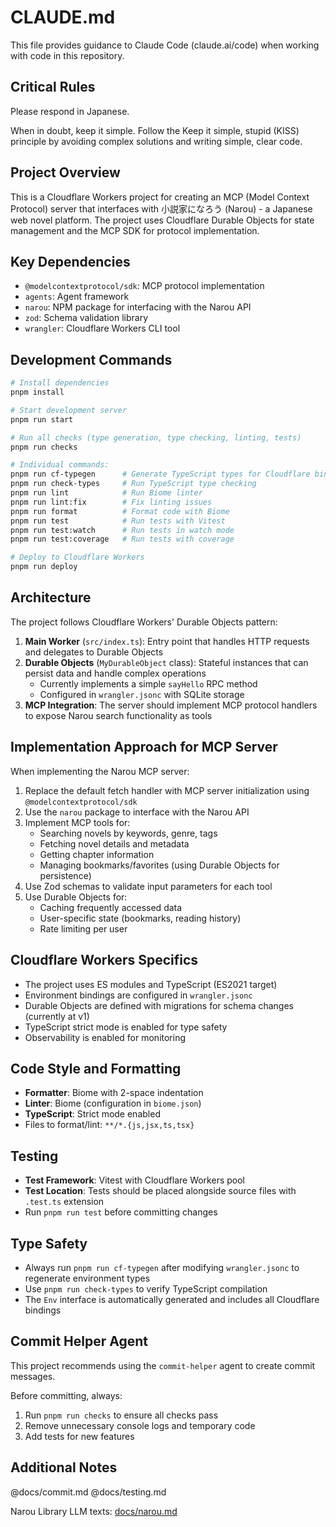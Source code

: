 # CLAUDE.md

This file provides guidance to Claude Code (claude.ai/code) when working with code in this repository.

## Critical Rules

Please respond in Japanese.

When in doubt, keep it simple. Follow the Keep it simple, stupid (KISS) principle by avoiding complex solutions and writing simple, clear code.

## Project Overview

This is a Cloudflare Workers project for creating an MCP (Model Context Protocol) server that interfaces with 小説家になろう (Narou) - a Japanese web novel platform. The project uses Cloudflare Durable Objects for state management and the MCP SDK for protocol implementation.

## Key Dependencies

- `@modelcontextprotocol/sdk`: MCP protocol implementation
- `agents`: Agent framework
- `narou`: NPM package for interfacing with the Narou API
- `zod`: Schema validation library
- `wrangler`: Cloudflare Workers CLI tool

## Development Commands

```bash
# Install dependencies
pnpm install

# Start development server
pnpm run start

# Run all checks (type generation, type checking, linting, tests)
pnpm run checks

# Individual commands:
pnpm run cf-typegen      # Generate TypeScript types for Cloudflare bindings
pnpm run check-types     # Run TypeScript type checking
pnpm run lint            # Run Biome linter
pnpm run lint:fix        # Fix linting issues
pnpm run format          # Format code with Biome
pnpm run test            # Run tests with Vitest
pnpm run test:watch      # Run tests in watch mode
pnpm run test:coverage   # Run tests with coverage

# Deploy to Cloudflare Workers
pnpm run deploy
```

## Architecture

The project follows Cloudflare Workers' Durable Objects pattern:

1. **Main Worker** (`src/index.ts`): Entry point that handles HTTP requests and delegates to Durable Objects
2. **Durable Objects** (`MyDurableObject` class): Stateful instances that can persist data and handle complex operations
   - Currently implements a simple `sayHello` RPC method
   - Configured in `wrangler.jsonc` with SQLite storage
3. **MCP Integration**: The server should implement MCP protocol handlers to expose Narou search functionality as tools

## Implementation Approach for MCP Server

When implementing the Narou MCP server:

1. Replace the default fetch handler with MCP server initialization using `@modelcontextprotocol/sdk`
2. Use the `narou` package to interface with the Narou API
3. Implement MCP tools for:
   - Searching novels by keywords, genre, tags
   - Fetching novel details and metadata
   - Getting chapter information
   - Managing bookmarks/favorites (using Durable Objects for persistence)
4. Use Zod schemas to validate input parameters for each tool
5. Use Durable Objects for:
   - Caching frequently accessed data
   - User-specific state (bookmarks, reading history)
   - Rate limiting per user

## Cloudflare Workers Specifics

- The project uses ES modules and TypeScript (ES2021 target)
- Environment bindings are configured in `wrangler.jsonc`
- Durable Objects are defined with migrations for schema changes (currently at v1)
- TypeScript strict mode is enabled for type safety
- Observability is enabled for monitoring

## Code Style and Formatting

- **Formatter**: Biome with 2-space indentation
- **Linter**: Biome (configuration in `biome.json`)
- **TypeScript**: Strict mode enabled
- Files to format/lint: `**/*.{js,jsx,ts,tsx}`

## Testing

- **Test Framework**: Vitest with Cloudflare Workers pool
- **Test Location**: Tests should be placed alongside source files with `.test.ts` extension
- Run `pnpm run test` before committing changes

## Type Safety

- Always run `pnpm run cf-typegen` after modifying `wrangler.jsonc` to regenerate environment types
- Use `pnpm run check-types` to verify TypeScript compilation
- The `Env` interface is automatically generated and includes all Cloudflare bindings

## Commit Helper Agent

This project recommends using the `commit-helper` agent to create commit messages.

Before committing, always:
1. Run `pnpm run checks` to ensure all checks pass
2. Remove unnecessary console logs and temporary code
3. Add tests for new features

## Additional Notes

@docs/commit.md
@docs/testing.md

Narou Library LLM texts: [docs/narou.md](docs/narou.md)